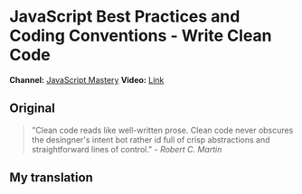 # JavaScript Best Practices and Coding Conventions - Write Clean Code
**Channel:** [JavaScript Mastery](https://www.youtube.com/channel/UCmXmlB4-HJytD7wek0Uo97A)
**Video:** [Link](https://www.youtube.com/watch?v=RMN_bkZ1KM0&t=740s) 

## Original
>"Clean code reads like well-written prose.
>Clean code never obscures the desingner's intent bot rather id full
>of crisp abstractions and straightforward lines of control." - _Robert C. Martin_

## My translation

